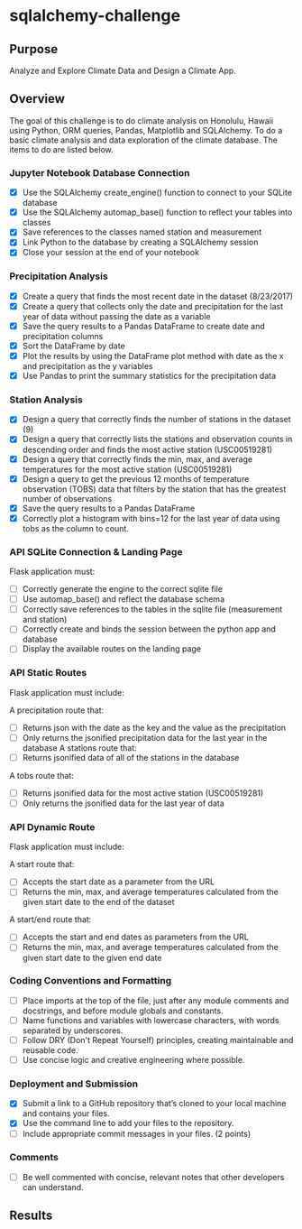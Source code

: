 # sqlalchemy-challenge
## Purpose
Analyze and Explore Climate Data and Design a Climate App.
## Overview
The goal of this challenge is to do climate analysis on Honolulu, Hawaii using Python, ORM queries, Pandas, Matplotlib and SQLAlchemy. To do a basic climate analysis and data exploration of the climate database. The items to do are listed below.
### Jupyter Notebook Database Connection
- [x] Use the SQLAlchemy create_engine() function to connect to your SQLite database
- [x] Use the SQLAlchemy automap_base() function to reflect your tables into classes
- [x] Save references to the classes named station and measurement
- [x] Link Python to the database by creating a SQLAlchemy session
- [x] Close your session at the end of your notebook
### Precipitation Analysis
- [x] Create a query that finds the most recent date in the dataset (8/23/2017)
- [x] Create a query that collects only the date and precipitation for the last year of data without passing the date as a variable
- [x] Save the query results to a Pandas DataFrame to create date and precipitation columns
- [x] Sort the DataFrame by date
- [x] Plot the results by using the DataFrame plot method with date as the x and precipitation as the y variables
- [x] Use Pandas to print the summary statistics for the precipitation data
### Station Analysis
- [x] Design a query that correctly finds the number of stations in the dataset (9)
- [x] Design a query that correctly lists the stations and observation counts in descending order and finds the most active station (USC00519281)
- [x] Design a query that correctly finds the min, max, and average temperatures for the most active station (USC00519281)
- [x] Design a query to get the previous 12 months of temperature observation (TOBS) data that filters by the station that has the greatest number of observations
- [x] Save the query results to a Pandas DataFrame
- [x] Correctly plot a histogram with bins=12 for the last year of data using tobs as the column to count.
### API SQLite Connection & Landing Page
Flask application must:
- [ ] Correctly generate the engine to the correct sqlite file
- [ ] Use automap_base() and reflect the database schema
- [ ] Correctly save references to the tables in the sqlite file (measurement and station)
- [ ] Correctly create and binds the session between the python app and database
- [ ] Display the available routes on the landing page
### API Static Routes
Flask application must include:

A precipitation route that:
- [ ] Returns json with the date as the key and the value as the precipitation
- [ ] Only returns the jsonified precipitation data for the last year in the database
A stations route that:
- [ ] Returns jsonified data of all of the stations in the database

A tobs route that:
- [ ] Returns jsonified data for the most active station (USC00519281)
- [ ] Only returns the jsonified data for the last year of data
### API Dynamic Route
Flask application must include:

A start route that:
- [ ] Accepts the start date as a parameter from the URL
- [ ] Returns the min, max, and average temperatures calculated from the given start date to the end of the dataset

A start/end route that:
- [ ] Accepts the start and end dates as parameters from the URL
- [ ] Returns the min, max, and average temperatures calculated from the given start date to the given end date
### Coding Conventions and Formatting
- [ ] Place imports at the top of the file, just after any module comments and docstrings, and before module globals and constants.
- [ ] Name functions and variables with lowercase characters, with words separated by underscores.
- [ ] Follow DRY (Don't Repeat Yourself) principles, creating maintainable and reusable code.
- [ ] Use concise logic and creative engineering where possible.
### Deployment and Submission
- [x] Submit a link to a GitHub repository that’s cloned to your local machine and contains your files.
- [x] Use the command line to add your files to the repository.
- [ ] Include appropriate commit messages in your files. (2 points)
### Comments
- [ ] Be well commented with concise, relevant notes that other developers can understand.
## Results
